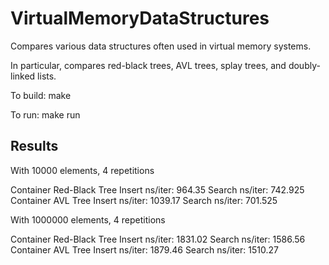 # VirtualMemoryDataStructures

Compares various data structures often used in virtual memory systems.

In particular, compares red-black trees, AVL trees, splay trees, and
doubly-linked lists.

To build: make

To run: make run

## Results

With 10000 elements, 4 repetitions

Container Red-Black Tree
    Insert ns/iter: 964.35
    Search ns/iter: 742.925
Container AVL Tree
    Insert ns/iter: 1039.17
    Search ns/iter: 701.525

With 1000000 elements, 4 repetitions

Container Red-Black Tree
    Insert ns/iter: 1831.02
    Search ns/iter: 1586.56
Container AVL Tree
    Insert ns/iter: 1879.46
    Search ns/iter: 1510.27
